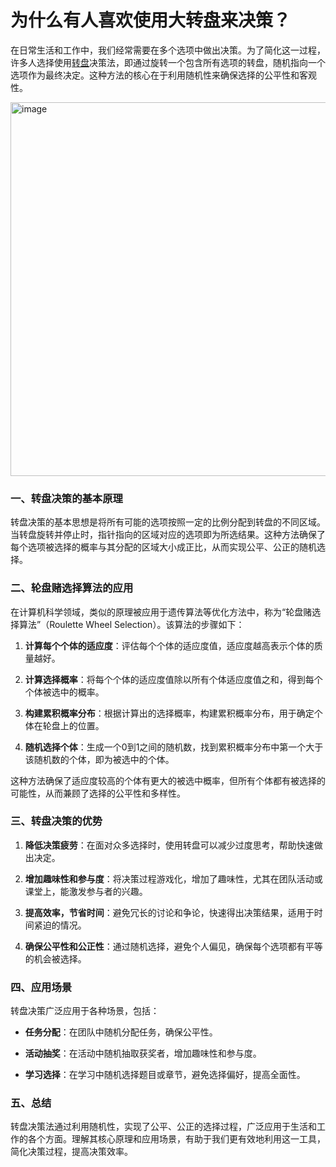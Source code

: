 # 为什么有人喜欢使用大转盘来决策？

在日常生活和工作中，我们经常需要在多个选项中做出决策。为了简化这一过程，许多人选择使用[转盘](https://www.11meigui.com/spinwheel)决策法，即通过旋转一个包含所有选项的转盘，随机指向一个选项作为最终决定。这种方法的核心在于利用随机性来确保选择的公平性和客观性。

<img width="598" alt="image" src="https://github.com/user-attachments/assets/7b18b1a4-df45-463b-b83d-0ddfe1c98411" />


### 一、**转盘决策的基本原理**

转盘决策的基本思想是将所有可能的选项按照一定的比例分配到转盘的不同区域。当转盘旋转并停止时，指针指向的区域对应的选项即为所选结果。这种方法确保了每个选项被选择的概率与其分配的区域大小成正比，从而实现公平、公正的随机选择。

### 二、**轮盘赌选择算法的应用**

在计算机科学领域，类似的原理被应用于遗传算法等优化方法中，称为“轮盘赌选择算法”（Roulette Wheel Selection）。该算法的步骤如下：

1. **计算每个个体的适应度**：评估每个个体的适应度值，适应度越高表示个体的质量越好。

2. **计算选择概率**：将每个个体的适应度值除以所有个体适应度值之和，得到每个个体被选中的概率。

3. **构建累积概率分布**：根据计算出的选择概率，构建累积概率分布，用于确定个体在轮盘上的位置。

4. **随机选择个体**：生成一个0到1之间的随机数，找到累积概率分布中第一个大于该随机数的个体，即为被选中的个体。

这种方法确保了适应度较高的个体有更大的被选中概率，但所有个体都有被选择的可能性，从而兼顾了选择的公平性和多样性。

### 三、**转盘决策的优势**

1. **降低决策疲劳**：在面对众多选择时，使用转盘可以减少过度思考，帮助快速做出决定。

2. **增加趣味性和参与度**：将决策过程游戏化，增加了趣味性，尤其在团队活动或课堂上，能激发参与者的兴趣。

3. **提高效率，节省时间**：避免冗长的讨论和争论，快速得出决策结果，适用于时间紧迫的情况。

4. **确保公平性和公正性**：通过随机选择，避免个人偏见，确保每个选项都有平等的机会被选择。

### 四、**应用场景**

转盘决策广泛应用于各种场景，包括：

- **任务分配**：在团队中随机分配任务，确保公平性。

- **活动抽奖**：在活动中随机抽取获奖者，增加趣味性和参与度。

- **学习选择**：在学习中随机选择题目或章节，避免选择偏好，提高全面性。

### 五、**总结**

转盘决策法通过利用随机性，实现了公平、公正的选择过程，广泛应用于生活和工作的各个方面。理解其核心原理和应用场景，有助于我们更有效地利用这一工具，简化决策过程，提高决策效率。 
